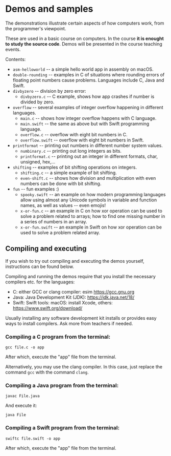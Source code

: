 # Demos and samples

The demonstrations illustrate certain aspects of how computers work, from the programmer's viewpoint.

These are used in a basic course on computers. In the course **it is enought to study the source code**. Demos will be presented in the course teaching events. 

Contents:

* `asm-helloworld` -- a simple hello world app in assembly on macOS.
* `double-rounding` -- examples in C of situations where rounding errors of floating point numbers cause problems. Languages include C, Java and Swift.
* `divbyzero` -- division by zero error:
  * `divbyzero.c` -- C example, shows how app crashes if number is divided by zero.
* `overflow` -- several examples of integer overflow happening in different languages.
  * `main.c` -- shows how integer overflow happens with C language.
  * `main.swift` -- the same as above but with Swift programming language. 
  * `overflow.c` -- overflow with eight bit numbers in C.
  * `overflow.swift` -- overflow with eight bit numbers in Swift.
* `printformat` -- printing out numbers in different number system values.
  * `numbinary.c` -- printing out long integers as bits.
  * `printformat.c` -- printing out an integer in different formats, char, unsigned, hex,...
* `shifting` -- examples of bit shifting operations on integers.
  * `shifting.c` -- a simple example of bit shifting.
  * `even-shift.c` -- shows how division and multiplication with even numbers can be done with bit shifting.
* `fun` -- fun examples :)
  * `spooky.swift` -- an example on how modern programming languages allow using almost any Unicode symbols in variable and function names, as well as values -- even emojis!
  * `x-or-fun.c` -- an example in C on how xor operation can be used to solve a problem related to arrays; how to find one missing number in a series of numbers in an array.
  * `x-or-fun.swift` -- an example in Swift on how xor operation can be used to solve a problem related array.

## Compiling and executing

If you wish to try out compiling and executing the demos yourself, instructions can be found below.

Compiling and running the demos require that you install the necessary compilers etc. for the languages:

* C: either GCC or clang compiler: esim https://gcc.gnu.org
* Java: Java Development Kit (JDK): https://jdk.java.net/18/
* Swift: Swift tools: macOS: install Xcode, others: https://www.swift.org/download/

Usually installing any software development kit installs or provides easy ways to install compilers. Ask more from teachers if needed.

### Compiling a C program from the terminal:

```console
gcc file.c -o app
```

After which, execute the "app" file from the terminal.

Alternatively, you may use the clang compiler. In this case, just replace the command `gcc` with the command `clang`. 

### Compiling a Java program from the terminal:

```console
javac File.java
```
And execute it:

```console
java File
```

### Compiling a Swift program from the terminal:

```console
swiftc file.swift -o app
```

After which, execute the "app" file from the terminal.

